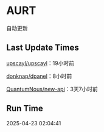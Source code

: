# AURT

自动更新


## Last Update Times

[upscayl/upscayl](https://github.com/upscayl/upscayl)：19小时前

[donknap/dpanel](https://github.com/donknap/dpanel)：8小时前

[QuantumNous/new-api](https://github.com/QuantumNous/new-api)：3天7小时前


## Run Time
2025-04-23 02:04:41

